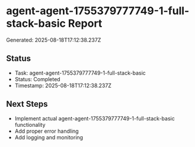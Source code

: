 # agent-agent-1755379777749-1-full-stack-basic Report

Generated: 2025-08-18T17:12:38.237Z

## Status
- Task: agent-agent-1755379777749-1-full-stack-basic
- Status: Completed
- Timestamp: 2025-08-18T17:12:38.237Z

## Next Steps
- Implement actual agent-agent-1755379777749-1-full-stack-basic functionality
- Add proper error handling
- Add logging and monitoring
